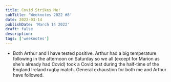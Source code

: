 ```yaml
---
title: Covid Strikes Me!
subTitle: 'Weeknotes 2022 #8'
date: 2022-03-14
publishDate: 'March 14 2022'
draft: false
description:
tags: ['weeknotes']
---
```


-   Both Arthur and I have tested positive. Arthur had a big temperature following in the afternoon on Saturday so we all (except for Marion as she's already had Covid) took a Covid test during the half-time of the England Ireland rugby match. General exhaustion for both me and Arthur have followed.
